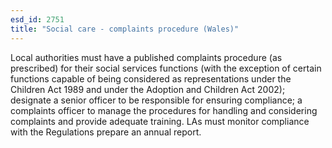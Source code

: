 ```yaml
---
esd_id: 2751
title: "Social care - complaints procedure (Wales)"
---
```


Local authorities must have a published complaints procedure (as prescribed) for their social services functions (with the exception of certain functions capable of being considered as representations under the Children Act 1989 and under the Adoption and Children Act 2002); designate a senior officer to be responsible for ensuring compliance; a complaints officer to manage the procedures for handling and considering complaints and provide adequate training.  LAs must monitor compliance with the Regulations prepare an annual report.

